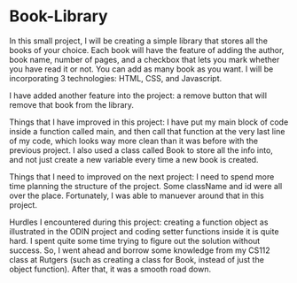# Book-Library
In this small project, I will be creating a simple library that stores all the books of your choice. Each book will have the feature of adding the author, book name, number of pages, and a checkbox that lets you mark whether you have read it or not. You can add as many book as you want. I will be incorporating 3 technologies: HTML, CSS, and Javascript.

I have added another feature into the project: a remove button that will remove that book from the library.

Things that I have improved in this project: I have put my main block of code inside a function called main, and then call that function at the very last line of my code, which looks way more clean than it was before with the previous project. I also used a class called Book to store all the info into, and not just create a new variable every time a new book is created. 

Things that I need to improved on the next project: I need to spend more time planning the structure of the project. Some className and id were all over the place. Fortunately, I was able to manuever around that in this project.

Hurdles I encountered during this project: creating a function object as illustrated in the ODIN project and coding setter functions inside it is quite hard. I spent quite some time trying to figure out the solution without success. So, I went ahead and borrow some knowledge from my CS112 class at Rutgers (such as creating a class for Book, instead of just the object function). After that, it was a smooth road down. 
